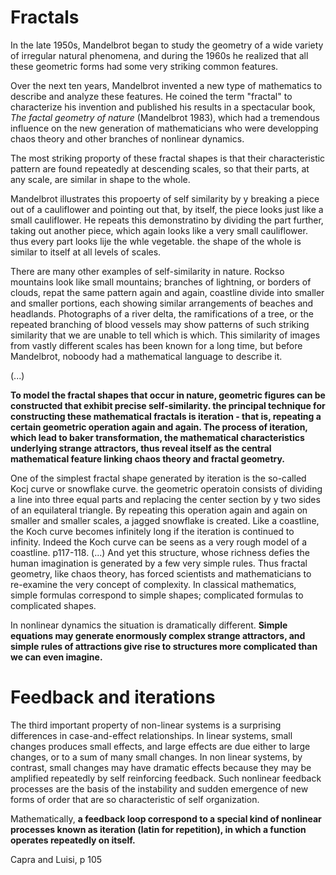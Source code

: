 # Fractals
In the late 1950s, Mandelbrot began to study  the geometry of a wide variety of irregular natural phenomena, and during the 1960s he realized that all these geometric forms had some very striking common features.

Over the next ten years, Mandelbrot invented a new type of mathematics to describe and analyze these features. He coined the term "fractal" to characterize his invention and published his results in a spectacular book, *The factal geometry of nature* (Mandelbrot 1983), which had a tremendous influence on the new generation of mathematicians who were developping chaos theory and other branches of nonlinear dynamics.

The most striking proporty of these fractal shapes is that their characteristic pattern are found  repeatedly  at descending scales, so that their parts, at any scale, are similar in shape to the whole.

Mandelbrot illustrates this propoerty of self similarity by y breaking a piece out of a cauliflower and pointing out that, by itself, the piece looks just like a small cauliflower. He repeats this demonstratino by dividing the part further, taking out another piece, which again looks like a very small cauliflower. thus every part looks lije the whle vegetable. the shape of the whole is similar to itself at all levels of scales.

There are many other examples of self-similarity in nature. Rockso mountains look like small mountains; branches of lightning, or borders of clouds, repat the same pattern again and again, coastline divide into smaller and smaller portions, each showing similar arrangements of beaches and headlands. Photographs of a river delta, the ramifications of a tree, or the repeated branching of blood vessels may show patterns of such striking  similarity that we are unable to tell which is which. This similarity of images from vastly different scales has been known for a long time, but before Mandelbrot, noboody had a mathematical language to describe it.

(...)

**To model the fractal shapes that occur in nature, geometric figures can be constructed that exhibit precise self-similarity. the principal technique for constructing these mathematical fractals is iteration - that is, repeating a certain geometric operation again and again. The process of iteration, which lead to baker transformation, the mathematical characteristics underlying strange attractors, thus reveal itself as the central mathematical feature linking chaos theory and fractal geometry.**

One of the simplest fractal shape generated by iteration is the so-called Kocj curve or snowflake curve. the geometric operatoin consists of dividing a line into three equal parts and replacing the center section by y two sides of an equilateral triangle. By repeating this operation again and again on smaller and smaller scales, a jagged snowflake is created. Like a coastline, the Koch curve becomes infinitely long if the iteration is continued to infinity. Indeed the Koch curve can be seens as a very rough model of a coastline.
p117-118.
(...)
And yet this structure, whose richness defies the human imagination is generated by a few very simple rules. Thus fractal geometry, like chaos theory, has forced scientists and mathematicians to re-examine the very concept of complexity. In classical mathematics, simple formulas correspond to simple shapes; complicated formulas to complicated shapes.

In nonlinear dynamics the situation is dramatically different. **Simple equations may generate enormously complex strange attractors, and simple rules of attractions give rise to structures more complicated than we can even imagine.**

# Feedback and iterations

The third important property of non-linear systems is a surprising differences in case-and-effect relationships. In linear systems, small changes produces small effects, and large effects are due either to large changes, or to a sum of many small changes. In non linear systems, by contrast, small changes may have dramatic effects because they may be amplified repeatedly by self reinforcing feedback. Such nonlinear feedback processes are the basis of the instability and sudden emergence of new forms of order that are so characteristic of self organization. 

Mathematically, **a feedback loop correspond to a special kind of nonlinear processes known as iteration (latin for repetition), in which a function operates repeatedly on itself.** 

Capra and Luisi, p 105
